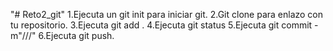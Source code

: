 "# Reto2_git"
1.Ejecuta un git init para iniciar git.
2.Git clone para enlazo con tu repositorio.
3.Ejecuta git add .
4.Ejecuta git status
5.Ejecuta git commit -m"///"
6.Ejecuta git push.
